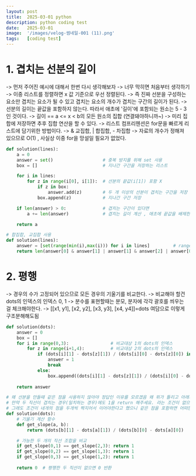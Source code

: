 ```yaml
---
layout: post
title:  2025-03-01 python
description: python coding test
date:   2025-03-01 
image:  '/images/velog-썸네일-001 (11).png'
tags:   [coding test]
---
```

# 1. 겹치는 선분의 길이 
-> 먼저 주어진 예시에 대해서 한번 다시 생각해보자
-> 너무 막히면 처음부터 생각하기
-> 이중 리스트를 정렬하면 x 값 기준으로 우선 정렬된다. 
-> 즉 진짜 선분을 구성하는 요소만 겹치는 요소가 될 수 있고 겹치는 요소의 개수가 겹치는 구간의 길이가 된다.
-> 선분의 길이는 끝값을 포함하지 않는다. 따라서 애초에 '길이'에 포함되는 원소는 5 - 3 인 것이다.
-> 길이 == a <= x < b의 모든 원소의 집합 (연결돼야하니까~)
-> 미리 집합에 저장하면 추후 집합 연산을 할 수 있다.
-> 리스트 컴프리헨션은 for문을 빠르게 리스트에 담기위한 방법이다.
-> & 교집합, | 합집합, - 차집합
-> 자료의 개수가 정해져 있으므로 O(1) , 사실상 이중 for을 망설일 필요가 없었다.
```python
def solution(lines):
    a = 0
    answer = set()                   # 중복 방지를 위해 set 사용
    box = []                         # 지나간 구간을 저장하는 리스트

    for i in lines:
        for z in range(i[0], i[1]):  # 선분의 끝값(i[1]) 포함 X
            if z in box:
                answer.add(z)        # 두 개 이상의 선분이 겹치는 구간을 저장
            box.append(z)            # 지나간 구간 저장

    if len(answer) > 0:              # 겹치는 구간이 있다면
        a += len(answer)             # 겹치는 길이 계산 , 애초에 끝값을 배제한 애들이므로 마지막 계산에서 원소의 개수 = 길이가 된다. / len은 개수세는 것

    return a

# 합집합, 교집합 사용
def solution(lines):
    answer = [set(range(min(i),max(i))) for i in lines]         # range(min(i),max(i)) == for z in range(i[0], i[1]) 이고 선분을 요소의 집합으로 만들어뒀다. 
    return len(answer[0] & answer[1] | answer[1] & answer[2] | answer[0] & answer[2])  # [{0, 1, 2, 3, 4}, {3, 4, 5, 6, 7, 8}, {1, 2, 3, 4, 5, 6, 7, 8, 9}] 2열 예시 
```

# 2. 평행
-> 경우의 수가 고정되어 있으므로 모든 경우의 기울기를 비교한다.
-> 비교해야 할건 dots의 인덱스의 인덱스 0, 1
-> 분수를 표현할때는 분모, 분자에 각각 괄호를 씌우는 걸 체크해야한다.
->   [[x1, y1], [x2, y2], [x3, y3], [x4, y4]]=dots 여담으로 이렇게 구조분해해도됨
```python
def solution(dots):
    answer = 0
    box = []
    for i in range(0,3):                # 비교대상 1의 dots의 인덱스
        for z in range(i+1,4):          # 비교대상 2의 dots의 인덱스
            if (dots[i][1] - dots[z][1]) / (dots[i][0] - dots[z][0]) in box:
                answer = 1
                break
            else: 
                box.append((dots[i][1] - dots[z][1]) / (dots[i][0] - dots[z][0]))
            
    return answer

# 왜 선분을 만들때 같은 점을 사용하지 않아야 정답인 이유를 모르겠음 왜 위가 틀리고 아래가 맞는데,,
# 만약 두 직선이 겹치는 경우(일치하는 경우)에도 1을 return 해주세요. 라는 조건이 없으면 아래처럼 해야 한 직선에 두부분을 찾는게 없어서 말이 되는데
# 그래도 조건이 네개의 점을 두개씩 짝지어서 이어야한다고 했으니 같은 점을 포함하면 어떠한 오류가 생기는거 같긴함 
def solution(dots):
    # 기울기 계산 함수
    def get_slope(a, b):
        return (dots[b][1] - dots[a][1]) / (dots[b][0] - dots[a][0])

    # 가능한 두 개의 직선 조합을 비교
    if get_slope(0,1) == get_slope(2,3): return 1
    if get_slope(0,2) == get_slope(1,3): return 1
    if get_slope(0,3) == get_slope(1,2): return 1
    
    return 0  # 평행한 두 직선이 없으면 0 반환
```